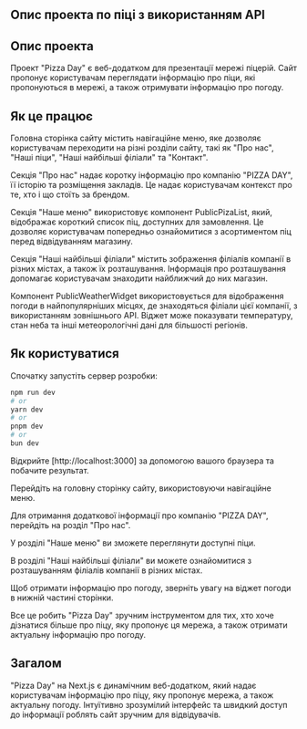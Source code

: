 ## Опис проекта по піці з використанням API

## Опис проекта
Проект "Pizza Day" є веб-додатком для презентації мережі піцерій. Сайт пропонує користувачам переглядати інформацію про піци, які пропонуються в мережі, а також отримувати інформацію про погоду.

## Як це працює
Головна сторінка сайту містить навігаційне меню, яке дозволяє користувачам переходити на різні розділи сайту, такі як "Про нас", "Наші піци", "Наші найбільші філіали" та "Контакт".

Секція "Про нас" надає коротку інформацію про компанію "PIZZA DAY", її історію та розміщення закладів. Це надає користувачам контекст про те, хто і що стоїть за брендом.

Секція "Наше меню" використовує компонент PublicPizaList, який, відображає короткий список піц, доступних для замовлення. Це дозволяє користувачам попередньо ознайомитися з асортиментом піц перед відвідуванням магазину.

Секція "Наші найбільші філіали" містить зображення філіалів компанії в різних містах, а також їх розташування. Інформація про розташування допомагає користувачам знаходити найближчий до них магазин.

Компонент PublicWeatherWidget використовується для відображення погоди в найпопулярніших місцях, де знаходяться філіали цієї компанії, з використанням зовнішнього API. Віджет може показувати температуру, стан неба та інші метеорологічні дані для більшості регіонів.

## Як користуватися 
Спочатку запустіть сервер розробки:
```bash
npm run dev
# or
yarn dev
# or
pnpm dev
# or
bun dev
```
Відкрийте [http://localhost:3000] за допомогою вашого браузера та побачите результат.

Перейдіть на головну сторінку сайту, використовуючи навігаційне меню.

Для отримання додаткової інформації про компанію "PIZZA DAY", перейдіть на розділ "Про нас".

У розділі "Наше меню" ви зможете переглянути доступні піци.

В розділі "Наші найбільші філіали" ви можете ознайомитися з розташуванням філіалів компанії в різних містах.

Щоб отримати інформацію про погоду, зверніть увагу на віджет погоди в нижній частині сторінки.

Все це робить "Pizza Day" зручним інструментом для тих, хто хоче дізнатися більше про піцу, яку пропонує ця мережа, а також отримати актуальну інформацію про погоду.

## Загалом
"Pizza Day" на Next.js є динамічним веб-додатком, який надає користувачам інформацію про піцу, яку пропонує мережа, а також актуальну погоду. Інтуїтивно зрозумілий інтерфейс та швидкий доступ до інформації роблять сайт зручним для відвідувачів.














